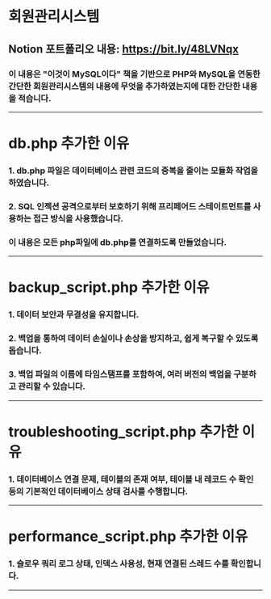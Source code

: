 # 회원관리시스템
## Notion 포트폴리오 내용: https://bit.ly/48LVNqx
### 이 내용은 "이것이 MySQL이다" 책을 기반으로 PHP와 MySQL을 연동한 간단한 회원관리시스템의 내용에 무엇을 추가하였는지에 대한 간단한 내용을 적습니다.
---

# db.php 추가한 이유
### 1. db.php 파일은 데이터베이스 관련 코드의 중복을 줄이는 모듈화 작업을 하였습니다.
### 2. SQL 인젝션 공격으로부터 보호하기 위해 프리페어드 스테이트먼트를 사용하는 접근 방식을 사용했습니다.
### 이 내용은 모든 php파일에 db.php를 연결하도록 만들었습니다.
---

# backup_script.php 추가한 이유
### 1. 데이터 보안과 무결성을 유지합니다. 
### 2. 백업을 통하여 데이터 손실이나 손상을 방지하고, 쉽게 복구할 수 있도록 돕습니다. 
### 3. 백업 파일의 이름에 타임스탬프를 포함하여, 여러 버전의 백업을 구분하고 관리할 수 있습니다.
---

# troubleshooting_script.php 추가한 이유
### 1. 데이터베이스 연결 문제, 테이블의 존재 여부, 테이블 내 레코드 수 확인 등의 기본적인 데이터베이스 상태 검사를 수행합니다.
---

# performance_script.php 추가한 이유
### 1. 슬로우 쿼리 로그 상태, 인덱스 사용성, 현재 연결된 스레드 수를 확인합니다.
---
